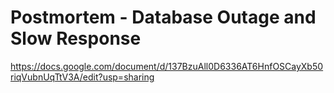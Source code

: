 Postmortem - Database Outage and Slow Response
==============================================
https://docs.google.com/document/d/137BzuAll0D6336AT6HnfOSCayXb50riqVubnUqTtV3A/edit?usp=sharing

